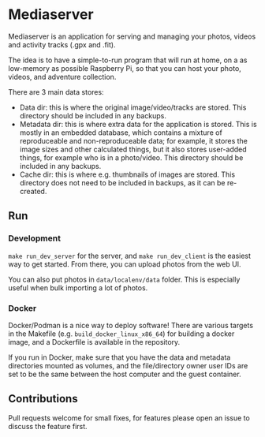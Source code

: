 # Mediaserver

Mediaserver is an application for serving and managing your photos, videos and activity tracks (.gpx and .fit).

The idea is to have a simple-to-run program that will run at home, on a as low-memory as possible Raspberry Pi, so that you can host your photo, videos, and adventure collection.

There are 3 main data stores:

- Data dir: this is where the original image/video/tracks are stored. This directory should be included in any backups.
- Metadata dir: this is where extra data for the application is stored. This is mostly in an embedded database, which contains a mixture of reproduceable and non-reproduceable data; for example, it stores the image sizes and other calculated things, but it also stores user-added things, for example who is in a photo/video. This directory should be included in any backups.
- Cache dir: this is where e.g. thumbnails of images are stored. This directory does not need to be included in backups, as it can be re-created.

## Run

### Development

`make run_dev_server` for the server, and `make run_dev_client` is the easiest way to get started. From there, you can upload photos from the web UI.

You can also put photos in `data/localenv/data` folder. This is especially useful when bulk importing a lot of photos.

### Docker

Docker/Podman is a nice way to deploy software! There are various targets in the Makefile (e.g. `build_docker_linux_x86_64`) for building a docker image, and a Dockerfile is available in the repository.

If you run in Docker, make sure that you have the data and metadata directories mounted as volumes, and the file/directory owner user IDs are set to be the same between the host computer and the guest container.

## Contributions

Pull requests welcome for small fixes, for features please open an issue to discuss the feature first.
